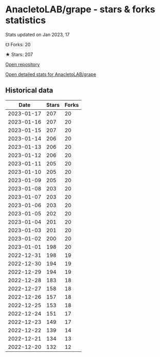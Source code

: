 # AnacletoLAB/grape - stars & forks statistics

Stats updated on Jan 2023, 17

☋ Forks: 20

★ Stars: 207

[Open repository](https://github.com/AnacletoLAB/grape)

[Open detailed stats for AnacletoLAB/grape](https://reviewgithub.com/rep/AnacletoLAB/grape)

## Historical data
| Date | Stars | Forks |
|------|-------|-------|
| 2023-01-17 | 207 | 20 | 
| 2023-01-16 | 207 | 20 | 
| 2023-01-15 | 207 | 20 | 
| 2023-01-14 | 206 | 20 | 
| 2023-01-13 | 206 | 20 | 
| 2023-01-12 | 206 | 20 | 
| 2023-01-11 | 205 | 20 | 
| 2023-01-10 | 205 | 20 | 
| 2023-01-09 | 205 | 20 | 
| 2023-01-08 | 203 | 20 | 
| 2023-01-07 | 203 | 20 | 
| 2023-01-06 | 203 | 20 | 
| 2023-01-05 | 202 | 20 | 
| 2023-01-04 | 201 | 20 | 
| 2023-01-03 | 201 | 20 | 
| 2023-01-02 | 200 | 20 | 
| 2023-01-01 | 198 | 20 | 
| 2022-12-31 | 198 | 19 | 
| 2022-12-30 | 194 | 19 | 
| 2022-12-29 | 194 | 19 | 
| 2022-12-28 | 183 | 18 | 
| 2022-12-27 | 158 | 18 | 
| 2022-12-26 | 157 | 18 | 
| 2022-12-25 | 153 | 18 | 
| 2022-12-24 | 151 | 17 | 
| 2022-12-23 | 149 | 17 | 
| 2022-12-22 | 139 | 14 | 
| 2022-12-21 | 134 | 13 | 
| 2022-12-20 | 132 | 12 | 

